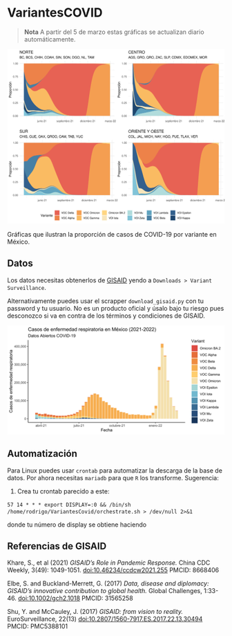 # VariantesCOVID

> **Nota** A partir del 5 de marzo estas gráficas se actualizan diario automáticamente. 

![Variantes por región en México dividido en Norte, Sur, Centro y la combinación de Oriente + Oeste](images/Regiones_variantes.png)

Gráficas que ilustran la proporción de casos de COVID-19 por variante en México. 

## Datos

Los datos necesitas obtenerlos de [GISAID](https://www.gisaid.org/) yendo a `Downloads > Variant Surveillance`. 

Alternativamente puedes usar el scrapper `download_gisaid.py` con tu password y tu usuario. No es un producto oficial y úsalo bajo tu riesgo pues desconozco si va en contra de los términos y condiciones de GISAID.

![Variantes de COVID Nacional](images/barplot.png)

## Automatización

Para Linux puedes usar `crontab` para automatizar la descarga de la base de datos. Por ahora necesitas `mariadb` para que `R` los transforme. Sugerencia: 

1. Crea tu crontab parecido a este:

```{bash} 
57 14 * * * export DISPLAY=:0 && /bin/sh /home/rodrigo/VariantesCovid/orchestrate.sh > /dev/null 2>&1
```

donde tu número de display se obtiene haciendo

## Referencias de GISAID

Khare, S., et al (2021) _GISAID’s Role in Pandemic Response._ China CDC Weekly, 3(49): 1049-1051. [doi:10.46234/ccdcw2021.255](doi:10.46234/ccdcw2021.255)  PMCID: 8668406

Elbe, S. and Buckland-Merrett, G. (2017) _Data, disease and diplomacy: GISAID’s innovative contribution to global health._ Global Challenges, 1:33-46. [doi:10.1002/gch2.1018](doi:10.1002/gch2.1018)  PMCID: 31565258

Shu, Y. and McCauley, J. (2017)  _GISAID: from vision to reality._ EuroSurveillance, 22(13) [doi:10.2807/1560-7917.ES.2017.22.13.30494](doi:10.2807/1560-7917.ES.2017.22.13.30494)  PMCID: PMC5388101